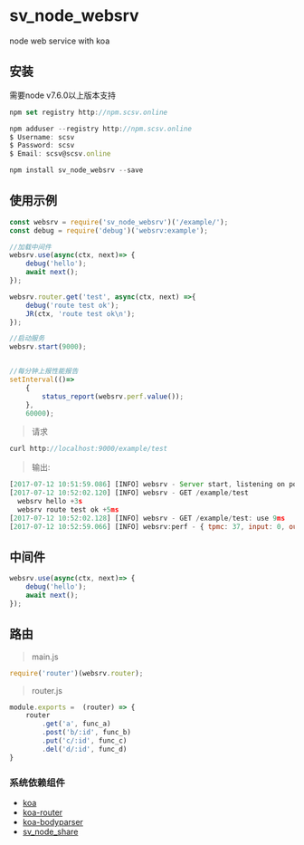 
# sv_node_websrv
node web service with koa

## 安装

需要node v7.6.0以上版本支持

```javascript
npm set registry http://npm.scsv.online

npm adduser --registry http://npm.scsv.online
$ Username: scsv
$ Password: scsv
$ Email: scsv@scsv.online

npm install sv_node_websrv --save
```

## 使用示例

```javascript
const websrv = require('sv_node_websrv')('/example/');
const debug = require('debug')('websrv:example');

//加载中间件
websrv.use(async(ctx, next)=> {
    debug('hello');
    await next();
});

websrv.router.get('test', async(ctx, next) =>{
    debug('route test ok');
    JR(ctx, 'route test ok\n');
});

//启动服务
websrv.start(9000);


//每分钟上报性能报告
setInterval(()=>
    {
        status_report(websrv.perf.value());
    },
    60000);
```

> 请求

```javascript
curl http://localhost:9000/example/test

```


> 输出:

```javascript
[2017-07-12 10:51:59.086] [INFO] websrv - Server start, listening on port 9000
[2017-07-12 10:52:02.120] [INFO] websrv - GET /example/test
  websrv hello +3s
  websrv route test ok +5ms
[2017-07-12 10:52:02.128] [INFO] websrv - GET /example/test: use 9ms
[2017-07-12 10:52:59.066] [INFO] websrv:perf - { tpmc: 37, input: 0, output: 238, art: '0.3' }
```

## 中间件

```javascript
websrv.use(async(ctx, next)=> {
    debug('hello');
    await next();
});
```

## 路由

> main.js

```javascript
require('router')(websrv.router);
````

> router.js

```javascript
module.exports =  (router) => {
    router
        .get('a', func_a)
        .post('b/:id', func_b)
        .put('c/:id', func_c)
        .del('d/:id', func_d)
}
```


### 系统依赖组件

- [koa](http://koajs.com/)
- [koa-router](https://www.npmjs.com/package/koa-router)
- [koa-bodyparser](https://www.npmjs.com/package/koa-bodyparser)
- [sv_node_share](https://git.scsv.online/node-public/sv_node_share)
